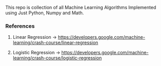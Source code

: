 This repo is collection of all Machine Learning Algorithms Implemented using Just Python, Numpy and Math.

### References 

1. Linear Regression -> https://developers.google.com/machine-learning/crash-course/linear-regression


2. Logistic Regression -> https://developers.google.com/machine-learning/crash-course/logistic-regression